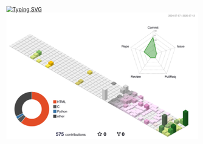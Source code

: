 [![Typing SVG](https://readme-typing-svg.demolab.com?font=Fira+Code&weight=500&size=40&duration=3000&pause=1000&color=F7B524&center=true&vCenter=true&random=true&width=435&lines=%E8%BD%BB%E6%9D%BE%E5%8D%B3%E5%8D%95%E7%BA%AF%EF%BC%8C%E9%80%9F%E6%88%90%E5%8D%B3%E7%B2%BE%E5%87%86)](https://git.io/typing-svg)
![](profile-3d-contrib/profile-season-animate.svg)
